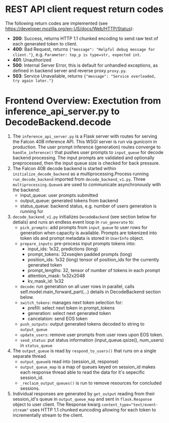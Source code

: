 # REST API client request return codes

The following return codes are implemented (see https://developer.mozilla.org/en-US/docs/Web/HTTP/Status):

* __200__: Success, returns HTTP 1.1 chunked encoding to send raw text of each generated token to client.
* __400__: Bad Request, returns `{"message": "Helpful debug message for client."}`, e.g. `Parameter: top_p is type=str, expected int`.
* __401__: Unauthorized
* __500__: Internal Server Error, this is default for unhandled exceptions, as defined in backend server and reverse proxy `proxy.py`.
* __503__: Service Unavailable, returns `{"message": "Service overloaded, try again later."}`


# Frontend Overview: Exectution from inference_api_server.py to DecodeBackend.decode

1. The `inference_api_server.py` is a Flask server with routes for serving the Falcon 40B inference API. This WSGI server is run via gunicorn in production. The user prompt inference (generation) routes converge to `handle_inference()` that pushes user prompts to `input_queue` for decode backend processing. The input prompts are validated and optionally preprocessed, then the input queue size is checked for back pressure.
2. The Falcon 40B decode backend is started within `initialize_decode_backend` as a multiprocessing.Process running `run_decode_backend` imported from `decode_backend_v1.py`. Three `multiprocessing.Queue`s are used to communicate asynchronously with the backend:
    * input_queue: user prompts submitted
    * output_queue: generated tokens from backend
    * status_queue: backend status, e.g. number of users generation is running for
3. `decode_backend_v1.py` initializes `DecodeBackend` (see section below for detials) and runs an endless event loop in `run_generate` to:
    * `pick_prompts`: add prompts from `input_queue` to user rows for generation when capacity is available. Prompts are tokenized into token ids and prompt metadata is stored in `UserInfo` object.
    * `prepare_inputs`: pre-process input prompts tokens into:
        * input_ids:          1x32, predictions (long)
        * prompt_tokens:      32xseqlen padded prompts (long)
        * position_ids:       1x32 (long) tensor of position_ids for the currently generated token
        * prompt_lengths:     32, tensor of number of tokens in each prompt
        * attention_mask:     1x32x2048
        * kv_mask_id:         1x32
    * `decode`: run generation on all user rows in parallel, calls self.model.main_forward_part(...) details in DecodeBackend section below.
    * `switch_tokens`: manages next token selection for:
        * prefill: select next token in prompt_tokens
        * generation: select next generated token
        * cancelation: send EOS token
    * `push_outputs`: output generated tokens decoded to string to `output_queue`
    * `update_users`: remove user prompts from user rows upon EOS token.
    * `send_status`: put status information (input_queue.qsize(), num_users) in `status_queue`
4. The `output_queue` is read by `respond_to_users()` that runs on a single separate thread.
    * `output_queue`is read into (session_id, response)
    * `output_queue_map` is a map of queues keyed on session_id makes each response thread able to read the data for it's sepecific session_id.
    * `_reclaim_output_queues()` is run to remove resources for concluded sessions.
5. Individual responses are generated by `get_output` reading from their session_id's queue in `output_queue_map` and sent in `flask.Response` object to user client. The Response kwarg `content_type="text/event-stream"` uses HTTP 1.1 chunked euncoding allowing for each token to incrementally stream to the client.

